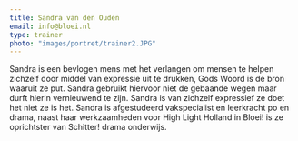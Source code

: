 ```yaml
---
title: Sandra van den Ouden 
email: info@bloei.nl
type: trainer
photo: "images/portret/trainer2.JPG"
--- 
```


Sandra is een bevlogen mens met het verlangen om mensen te helpen zichzelf door middel van expressie uit te drukken, Gods Woord is de bron waaruit ze put. Sandra gebruikt hiervoor niet de gebaande wegen maar durft hierin vernieuwend te zijn. Sandra is van zichzelf expressief ze doet het niet ze is het.
Sandra is afgestudeerd vakspecialist en leerkracht po en drama, naast haar werkzaamheden voor High Light Holland in Bloei! is ze oprichtster van Schitter! drama onderwijs.

